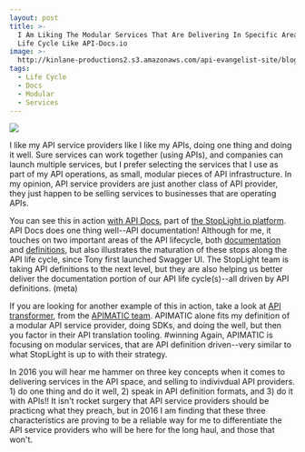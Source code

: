 ```yaml
---
layout: post
title: >-
  I Am Liking The Modular Services That Are Delivering In Specific Areas Of API
  Life Cycle Like API-Docs.io
image: >-
  http://kinlane-productions2.s3.amazonaws.com/api-evangelist-site/blog/api-docs-io-screenshot.png
tags:
  - Life Cycle
  - Docs
  - Modular
  - Services
---
```

[![](http://kinlane-productions2.s3.amazonaws.com/api-evangelist-site/blog/api-docs-io-screenshot.png)](http://api-docs.io/)

I like my API service providers like I like my APIs, doing one thing and doing it well. Sure services can work together (using APIs), and companies can launch multiple services, but I prefer selecting the services that I use as part of my API operations, as small, modular pieces of API infrastructure. In my opinion, API service providers are just another class of API provider, they just happen to be selling services to businesses that are operating APIs.

You can see this in action [with API Docs](http://api-docs.io/), part of [the StopLight.io platform](http://stoplight.io/). API Docs does one thing well--API documentation! Although for me, it touches on two important areas of the API lifecycle, both [documentation](http://documentation.apievangelist.com) and [definitions](http://definitions.apievangelist.com/), but also illustrates the maturation of these stops along the API life cycle, since Tony first launched Swagger UI. The StopLight team is taking API definitions to the next level, but they are also helping us better deliver the documentation portion of our API life cycle(s)--all driven by API definitions. (meta)

If you are looking for another example of this in action, take a look at [API transformer](https://apitransformer.com/), from the [APIMATIC team](https://apimatic.io/). APIMATIC alone fits my definition of a modular API service provider, doing SDKs, and doing the well, but then you factor in their API translation tooling. #winning Again, APIMATIC is focusing on modular services, that are API definition driven--very similar to what StopLight is up to with their strategy. 

In 2016 you will hear me hammer on three key concepts when it comes to delivering services in the API space, and selling to indivivdual API providers. 1) do one thing and do it well, 2) speak in API definition formats, and 3) do it with APIs!! It isn't rocket surgery that API service providers should be practicng what they preach, but in 2016 I am finding that these three characteristics are proving to be a reliable way for me to differentiate the API service providers who will be here for the long haul, and those that won't.